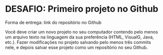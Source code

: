 # DESAFIO: Primeiro projeto no Github 
Forma de entrega: link do repositório no Github

Você deve criar um novo projeto no seu computador contendo pelo menos um arquivo texto na 
linguagem da sua preferência (HTML, VisualG, Java, etc.). Fazer modificações no projeto salvando pelo 
menos três commits nele, e depois salvar esse projeto como um repositório no seu Github.
